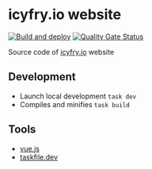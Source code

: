 # icyfry.io website

[![Build and deploy](https://github.com/icyfry/icyfry.io/actions/workflows/deploy-prod.yml/badge.svg?branch=main)](https://github.com/icyfry/icyfry.io/actions/workflows/deploy-prod.yml)
[![Quality Gate Status](https://sonarcloud.io/api/project_badges/measure?project=icyfry_icyfry.io&metric=alert_status)](https://sonarcloud.io/summary/new_code?id=icyfry_icyfry.io)

Source code of [icyfry.io](https://icyfry.io/) website

## Development

* Launch local development `task dev`
* Compiles and minifies `task build`

## Tools

* [vue.js](https://vuejs.org/index.html)
* [taskfile.dev](https://taskfile.dev/#/installation)